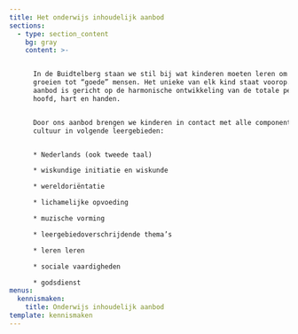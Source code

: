 ```yaml
---
title: Het onderwijs inhoudelijk aanbod
sections:
  - type: section_content
    bg: gray
    content: >-


      In de Buidtelberg staan we stil bij wat kinderen moeten leren om op te
      groeien tot “goede” mensen. Het unieke van elk kind staat voorop. Ons
      aanbod is gericht op de harmonische ontwikkeling van de totale persoon:
      hoofd, hart en handen.


      Door ons aanbod brengen we kinderen in contact met alle componenten van de
      cultuur in volgende leergebieden:


      * Nederlands (ook tweede taal)

      * wiskundige initiatie en wiskunde

      * wereldoriëntatie

      * lichamelijke opvoeding

      * muzische vorming

      * leergebiedoverschrijdende thema’s

      * leren leren

      * sociale vaardigheden

      * godsdienst
menus:
  kennismaken:
    title: Onderwijs inhoudelijk aanbod
template: kennismaken
---
```

